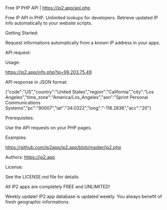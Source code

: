 Free IP PHP API | https://ip2.app/api.php

Free IP API in PHP. Unlimited lookups for developers. Retrieve updated IP info automatically to your website scripts.

Getting Started:

Request informations automatically from a known IP address in your apps.

API request:

Usage:

https://ip2.app/info.php?ip=99.203.75.49

API response in JSON format:

{"code":"US","country":"United States","region":"California","city":"Los Angeles","time_zone":"America\/Los_Angeles","asn":"Sprint Personal Communications Systems","pc":"90007","lat":"34.0322","long":"-118.2836","acc":"20"}


Prerequisites:

Use the API requests on your PHP pages.

Examples:

https://github.com/ip2app/ip2.app/blob/master/ip2.php

Authors:
https://ip2.app

License:

See the LICENSE.md file for details

All IP2 apps are completely FREE and UNLIMITED!

Weekly update! IP2.app database is updated weekly. You always benefit of fresh geographic informations.
